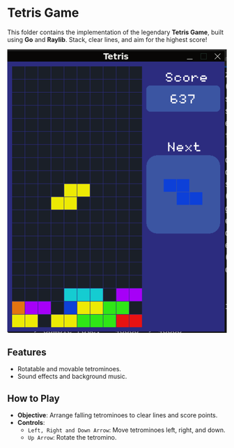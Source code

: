# Tetris Game

This folder contains the implementation of the legendary **Tetris Game**, built using **Go** and **Raylib**. Stack, clear lines, and aim for the highest score!

![Tetris Game Screenshot](./gameplay.png)

## Features
- Rotatable and movable tetrominoes.
- Sound effects and background music.

## How to Play
- **Objective**: Arrange falling tetrominoes to clear lines and score points.
- **Controls**:
  - `Left, Right and Down Arrow`: Move tetrominoes left, right, and down.
  - `Up Arrow`: Rotate the tetromino.

